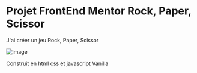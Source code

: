 # Projet FrontEnd Mentor Rock, Paper, Scissor

J'ai créer un jeu Rock, Paper, Scissor

![image](https://github.com/user-attachments/assets/48bca5c0-fc06-41c2-9e63-5f04c58917e4)

Construit en html css et javascript Vanilla
